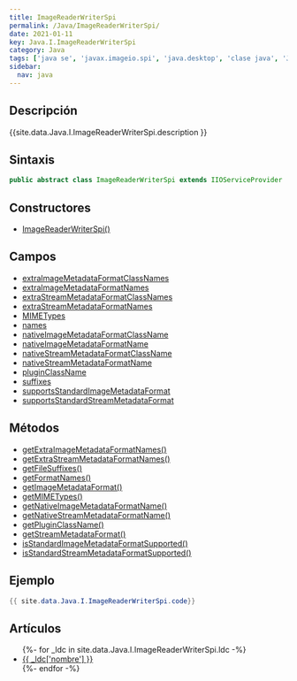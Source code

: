 ```yaml
---
title: ImageReaderWriterSpi
permalink: /Java/ImageReaderWriterSpi/
date: 2021-01-11
key: Java.I.ImageReaderWriterSpi
category: Java
tags: ['java se', 'javax.imageio.spi', 'java.desktop', 'clase java', 'Java 1.0']
sidebar: 
  nav: java
---
```


## Descripción
{{site.data.Java.I.ImageReaderWriterSpi.description }}

## Sintaxis
~~~java
public abstract class ImageReaderWriterSpi extends IIOServiceProvider
~~~

## Constructores
* [ImageReaderWriterSpi()](/Java/ImageReaderWriterSpi/ImageReaderWriterSpi/)

## Campos
* [extraImageMetadataFormatClassNames](/Java/ImageReaderWriterSpi/extraImageMetadataFormatClassNames/)
* [extraImageMetadataFormatNames](/Java/ImageReaderWriterSpi/extraImageMetadataFormatNames/)
* [extraStreamMetadataFormatClassNames](/Java/ImageReaderWriterSpi/extraStreamMetadataFormatClassNames/)
* [extraStreamMetadataFormatNames](/Java/ImageReaderWriterSpi/extraStreamMetadataFormatNames/)
* [MIMETypes](/Java/ImageReaderWriterSpi/MIMETypes/)
* [names](/Java/ImageReaderWriterSpi/names/)
* [nativeImageMetadataFormatClassName](/Java/ImageReaderWriterSpi/nativeImageMetadataFormatClassName/)
* [nativeImageMetadataFormatName](/Java/ImageReaderWriterSpi/nativeImageMetadataFormatName/)
* [nativeStreamMetadataFormatClassName](/Java/ImageReaderWriterSpi/nativeStreamMetadataFormatClassName/)
* [nativeStreamMetadataFormatName](/Java/ImageReaderWriterSpi/nativeStreamMetadataFormatName/)
* [pluginClassName](/Java/ImageReaderWriterSpi/pluginClassName/)
* [suffixes](/Java/ImageReaderWriterSpi/suffixes/)
* [supportsStandardImageMetadataFormat](/Java/ImageReaderWriterSpi/supportsStandardImageMetadataFormat/)
* [supportsStandardStreamMetadataFormat](/Java/ImageReaderWriterSpi/supportsStandardStreamMetadataFormat/)

## Métodos
* [getExtraImageMetadataFormatNames()](/Java/ImageReaderWriterSpi/getExtraImageMetadataFormatNames/)
* [getExtraStreamMetadataFormatNames()](/Java/ImageReaderWriterSpi/getExtraStreamMetadataFormatNames/)
* [getFileSuffixes()](/Java/ImageReaderWriterSpi/getFileSuffixes/)
* [getFormatNames()](/Java/ImageReaderWriterSpi/getFormatNames/)
* [getImageMetadataFormat()](/Java/ImageReaderWriterSpi/getImageMetadataFormat/)
* [getMIMETypes()](/Java/ImageReaderWriterSpi/getMIMETypes/)
* [getNativeImageMetadataFormatName()](/Java/ImageReaderWriterSpi/getNativeImageMetadataFormatName/)
* [getNativeStreamMetadataFormatName()](/Java/ImageReaderWriterSpi/getNativeStreamMetadataFormatName/)
* [getPluginClassName()](/Java/ImageReaderWriterSpi/getPluginClassName/)
* [getStreamMetadataFormat()](/Java/ImageReaderWriterSpi/getStreamMetadataFormat/)
* [isStandardImageMetadataFormatSupported()](/Java/ImageReaderWriterSpi/isStandardImageMetadataFormatSupported/)
* [isStandardStreamMetadataFormatSupported()](/Java/ImageReaderWriterSpi/isStandardStreamMetadataFormatSupported/)

## Ejemplo
~~~java
{{ site.data.Java.I.ImageReaderWriterSpi.code}}
~~~

## Artículos
<ul>
{%- for _ldc in site.data.Java.I.ImageReaderWriterSpi.ldc -%}
   <li>
       <a href="{{_ldc['url'] }}">{{ _ldc['nombre'] }}</a>
   </li>
{%- endfor -%}
</ul>
